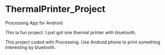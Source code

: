 # ThermalPrinter_Project
Processing App for Android

This ia fun project.
I just got one thermal printer with bluetooth.

This project coded with Processing.
Use Android phone to print something interesting by bluetooth.
